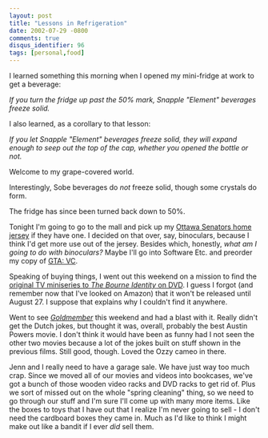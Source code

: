 ```yaml
---
layout: post
title: "Lessons in Refrigeration"
date: 2002-07-29 -0800
comments: true
disqus_identifier: 96
tags: [personal,food]
---
```

I learned something this morning when I opened my mini-fridge at work to
get a beverage:

 *If you turn the fridge up past the 50% mark, Snapple "Element"
beverages freeze solid.*

 I also learned, as a corollary to that lesson:

 *If you let Snapple "Element" beverages freeze solid, they will expand
enough to seep out the top of the cap, whether you opened the bottle or
not.*

 Welcome to my grape-covered world.

 Interestingly, Sobe beverages do *not* freeze solid, though some
crystals do form.

 The fridge has since been turned back down to 50%.

 Tonight I'm going to go to the mall and pick up my [Ottawa Senators
home
jersey](http://shop.nhl.com/itmModelList.asp?s={2652B09B-A8F3-4F79-AE65-C35B857C07D3}&l=1&a=10088&c=8036&sf=2&cnl=3&i=10279)
if they have one. I decided on that over, say, binoculars, because I
think I'd get more use out of the jersey. Besides which, honestly, *what
am I going to do with binoculars?* Maybe I'll go into Software Etc. and
preorder my copy of [GTA:
VC](http://www.amazon.com/exec/obidos/ASIN/B0000696CZ/mhsvortex).

 Speaking of buying things, I went out this weekend on a mission to find
the [original TV miniseries to *The Bourne Identity* on
DVD](http://www.amazon.com/exec/obidos/ASIN/B00006AG8D/mhsvortex). I
guess I forgot (and remember now that I've looked on Amazon) that it
won't be released until August 27. I suppose that explains why I
couldn't find it anywhere.

 Went to see [*Goldmember*](http://us.imdb.com/Title?0295178) this
weekend and had a blast with it. Really didn't get the Dutch jokes, but
thought it was, overall, probably the best Austin Powers movie. I don't
think it would have been as funny had I not seen the other two movies
because a lot of the jokes built on stuff shown in the previous films.
Still good, though. Loved the Ozzy cameo in there.

 Jenn and I really need to have a garage sale. We have just way too much
crap. Since we moved all of our movies and videos into bookcases, we've
got a bunch of those wooden video racks and DVD racks to get rid of.
Plus we sort of missed out on the whole "spring cleaning" thing, so we
need to go through our stuff and I'm sure I'll come up with many more
items. Like the boxes to toys that I have out that I realize I'm never
going to sell - I don't need the cardboard boxes they came in. Much as
I'd like to think I might make out like a bandit if I ever *did* sell
them.
